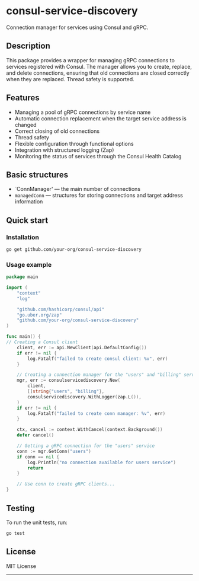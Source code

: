 # consul-service-discovery

Connection manager for services using Consul and gRPC.

## Description

This package provides a wrapper for managing gRPC connections to services registered with Consul. The manager allows you to create, replace, and delete connections, ensuring that old connections are closed correctly when they are replaced. Thread safety is supported.

## Features
- Managing a pool of gRPC connections by service name
- Automatic connection replacement when the target service address is changed
- Correct closing of old connections
- Thread safety
- Flexible configuration through functional options
- Integration with structured logging (Zap)
- Monitoring the status of services through the Consul Health Catalog

## Basic structures
- `ConnManager' — the main number of connections
- `managedConn` — structures for storing connections and target address information

## Quick start

### Installation

```sh
go get github.com/your-org/consul-service-discovery
```

### Usage example

```go
package main

import (
    "context"
    "log"

    "github.com/hashicorp/consul/api"
    "go.uber.org/zap"
    "github.com/your-org/consul-service-discovery"
)

func main() {
// Creating a Consul client
    client, err := api.NewClient(api.DefaultConfig())
    if err != nil {
        log.Fatalf("failed to create consul client: %v", err)
    }

    // Creating a connection manager for the "users" and "billing" services
    mgr, err := consulservicediscovery.New(
        client,
        []string{"users", "billing"},
        consulservicediscovery.WithLogger(zap.L()),
    )
    if err != nil {
        log.Fatalf("failed to create conn manager: %v", err)
    }

    ctx, cancel := context.WithCancel(context.Background())
    defer cancel()

    // Getting a gRPC connection for the "users" service
    conn := mgr.GetConn("users")
    if conn == nil {
        log.Println("no connection available for users service")
        return
    }

    // Use conn to create gRPC clients...
}
```

## Testing

To run the unit tests, run:

```sh
go test
```

## License

MIT License

---
